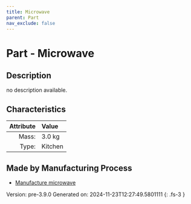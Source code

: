 ```yaml
---
title: Microwave
parent: Part
nav_exclude: false
---
```

# Part - Microwave

## Description
no description available.

## Characteristics

| Attribute      | Value |
|--------:|:------|
|Mass:|3.0 kg|
|Type:|Kitchen|

## Made by Manufacturing Process

- [Manufacture microwave](../process/manufacture-microwave.html)



Version: pre-3.9.0 Generated on: 2024-11-23T12:27:49.5801111
{: .fs-3 }

